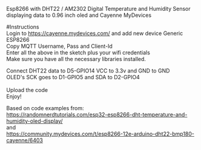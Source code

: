 Esp8266 with DHT22 / AM2302 Digital Temperature and Humidity Sensor displaying data to 0.96 inch oled and Cayenne MyDevices

#Instructions<br>
Login to https://cayenne.mydevices.com/ and add new device Generic ESP8266<br>
Copy MQTT Username, Pass and Client-Id<br>
Enter all the above in the sketch plus your wifi credentials<br>
Make sure you have all the necessary libraries installed.<br>

Connect DHT22 data to D5-GPIO14 VCC to 3.3v and GND to GND<br>
OLED's SCK goes to D1-GPIO5 and SDA to D2-GPIO4<br>
<br>
Upload the code<br>
Enjoy!<br>

Based on code examples from:<br>
https://randomnerdtutorials.com/esp32-esp8266-dht-temperature-and-humidity-oled-display/<br>
and<br>
https://community.mydevices.com/t/esp8266-12e-arduino-dht22-bmp180-cayenne/6403
